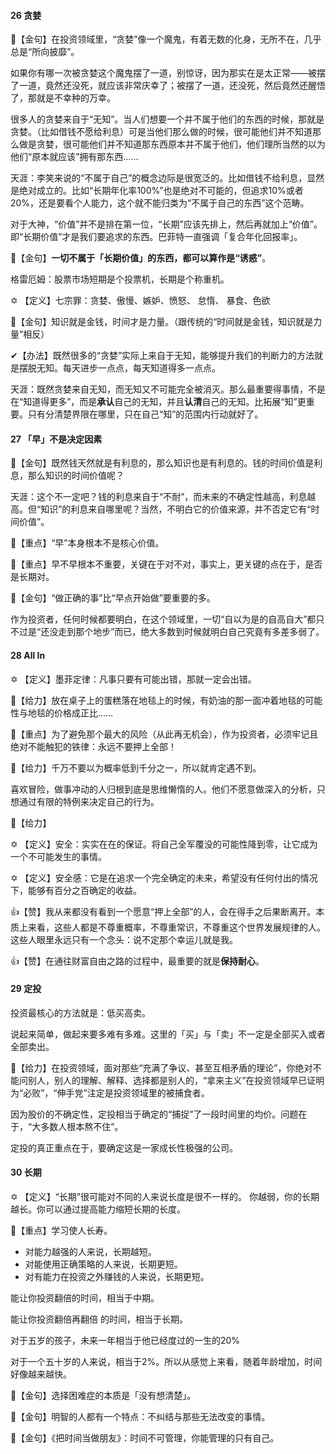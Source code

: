 #### 26 贪婪

 💖【金句】在投资领域里，“贪婪”像一个魔鬼，有着无数的化身，无所不在，几乎总是“所向披靡”。

如果你有哪一次被贪婪这个魔鬼摆了一道，别惊讶，因为那实在是太正常——被摆了一道，竟然还没死，就应该非常庆幸了；被摆了一道，还没死，然后竟然还醒悟了，那就是不幸种的万幸。



很多人的贪婪来自于“无知”。当人们想要一个并不属于他们的东西的时候，那就是贪婪。（比如借钱不愿给利息）可是当他们那么做的时候，很可能他们并不知道那么做是贪婪，很可能他们并不知道那东西原本并不属于他们，他们理所当然的以为他们“原本就应该”拥有那东西……

天涯：李笑来说的“不属于自己”的概念边际是很宽泛的。比如借钱不给利息，显然是绝对成立的。比如“长期年化率100%”也是绝对不可能的，但追求10%或者20%，还是要看个人能力，这个就不能归类为“不属于自己的东西”这个范畴。



对于大神，“价值”并不是排在第一位，“长期”应该先排上，然后再就加上“价值”。即“长期价值”才是我们要追求的东西。巴菲特一直强调「复合年化回报率」。



 💖【金句】**一切不属于「长期价值」的东西，都可以算作是“诱惑”**。



格雷厄姆：股票市场短期是个投票机，长期是个称重机。



 ✡ 【定义】七宗罪：贪婪、傲慢、嫉妒、愤怒、 怠惰、 暴食、色欲

 💖【金句】知识就是金钱，时间才是力量。（跟传统的“时间就是金钱，知识就是力量”相反）

✔【办法】既然很多的“贪婪”实际上来自于无知，能够提升我们的判断力的方法就是摆脱无知。每天进步一点点，每天知道得多一点点。

天涯：既然贪婪来自无知，而无知又不可能完全被消灭。那么最重要得事情，不是在“知道得更多”，而是**承认**自己的无知，并且**认清**自己的无知。比拓展“知”更重要。只有分清楚界限在哪里，只在自己“知”的范围内行动就好了。

#### 27 「早」不是决定因素

 💖【金句】既然钱天然就是有利息的，那么知识也是有利息的。钱的时间价值是利息，那么知识的时间价值呢？

天涯：这个不一定吧？钱的利息来自于“不耐”，而未来的不确定性越高，利息越高。但“知识”的利息来自哪里呢？当然，不明白它的价值来源，并不否定它有“时间价值”。

🙏【重点】“早”本身根本不是核心价值。

🙏【重点】早不早根本不重要，关键在于对不对，事实上，更关键的点在于，是否是长期对。

 💖【金句】“做正确的事”比“早点开始做”要重要的多。

作为投资者，任何时候都要明白，在这个领域里，一切“自以为是的自高自大”都只不过是“还没走到那个地步”而已，绝大多数到时候就明白自己究竟有多差多弱了。

#### 28 All In

 ✡ 【定义】墨菲定律：凡事只要有可能出错，那就一定会出错。

 💪【给力】放在桌子上的蛋糕落在地毯上的时候，有奶油的那一面冲着地毯的可能性与地毯的价格成正比……

🙏【重点】为了避免那个最大的风险（从此再无机会），作为投资者，必须牢记且绝对不能触犯的铁律：永远不要押上全部！

 💪【给力】千万不要以为概率低到千分之一，所以就肯定遇不到。



喜欢冒险，做事冲动的人归根到底是思维懒惰的人。他们不愿意做深入的分析，只想通过有限的特例来决定自己的行为。

 💪【给力】

 ✡ 【定义】安全：实实在在的保证。将自己全军覆没的可能性降到零，让它成为一个不可能发生的事情。

 ✡ 【定义】安全感：它是在追求一个完全确定的未来，希望没有任何付出的情况下，能够有百分之百确定的收益。

👍【赞】我从来都没有看到一个愿意“押上全部”的人，会在得手之后果断离开。本质上来看，这些人都是不尊重概率，不尊重常识，不尊重这个世界发展规律的人。这些人眼里永远只有一个念头：说不定那个幸运儿就是我。



👍【赞】在通往财富自由之路的过程中，最重要的就是**保持耐心**。

####  29 定投

投资最核心的方法就是：低买高卖。

说起来简单，做起来要多难有多难。这里的「买」与「卖」不一定是全部买入或者全部卖出。

 💪【给力】在投资领域，面对那些“充满了争议、甚至互相矛盾的理论”，你绝对不能问别人，别人的理解、解释、选择都是别人的，“拿来主义”在投资领域早已证明为“必败”，“伸手党”注定是投资领域里的被捕食者。



因为股价的不确定性，定投相当于确定的“捕捉”了一段时间里的均价。问题在于，“大多数人根本熬不住”。



定投的真正重点在于，要确定这是一家成长性极强的公司。

#### 30 长期

 ✡ 【定义】“长期”很可能对不同的人来说长度是很不一样的。 你越弱，你的长期越长。你可以通过提高能力缩短长期的长度。

🙏【重点】学习使人长寿。

- 对能力越强的人来说，长期越短。
- 对能使用正确策略的人来说，长期更短。
- 对有能力在投资之外赚钱的人来说，长期更短。



能让你投资翻倍的时间，相当于中期。

能让你投资翻倍再翻倍 的时间，相当于长期。



对于五岁的孩子，未来一年相当于他已经度过的一生的20%

对于一个五十岁的人来说，相当于2%。所以从感觉上来看，随着年龄增加，时间好像越来越快。



 💖【金句】选择困难症的本质是「没有想清楚」。

 💖【金句】明智的人都有一个特点：不纠结与那些无法改变的事情。

 💖【金句】《把时间当做朋友》：时间不可管理，你能管理的只有自己。